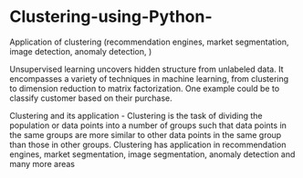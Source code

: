 # Clustering-using-Python-
Application of clustering (recommendation engines, market segmentation, image detection, anomaly detection, )

Unsupervised learning uncovers hidden structure from unlabeled data.  It encompasses a variety of techniques in machine learning, from clustering to dimension reduction to matrix factorization. One example could be to classify customer based on their purchase.

Clustering and its application - Clustering is the task of dividing the population or data points into a number of groups such that data points in the same groups are more similar to other data points in the same group than those in other groups. Clustering has application in recommendation engines, market segmentation, image segmentation, anomaly detection and many more areas
